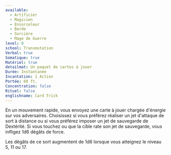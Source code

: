 ```yaml
---
available:
  - Artificier
  - Magicien
  - Ensorceleur
  - Barde
  - Sorcière
  - Mage de Guerre
level: 0
school: Transmutation
Verbal: true
Somatique: true
Matériel: true
detailmat: Un paquet de cartes à jouer
Durée: Instantanée
Incantation: 1 Action
Portée: 60 ft.
Concentration: false
Rituel: false
englishname: Card Trick
---
```

En un mouvement rapide, vous envoyez une carte à jouer chargée d'énergie sur vos adversaires. Choisissez si vous préférez réaliser un jet d'attaque de sort à distance ou si vous préférez imposer un jet de sauvegarde de Dextérité. Si vous touchez ou que la cible rate son jet de sauvegarde, vous infligez 1d6 dégâts de force.

Les dégâts de ce sort augmentent de 1d6 lorsque vous atteignez le niveau 5, 11 ou 17.
